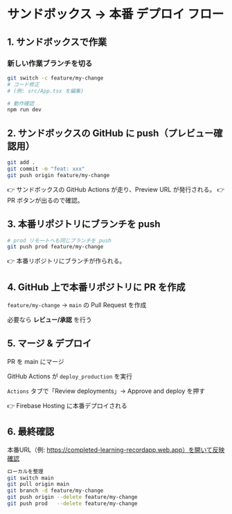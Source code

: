 # サンドボックス → 本番 デプロイ フロー

## 1. サンドボックスで作業
### 新しい作業ブランチを切る
```bash
git switch -c feature/my-change
# コード修正
# (例: src/App.tsx を編集)

# 動作確認
npm run dev
```

## 2. サンドボックスの GitHub に push（プレビュー確認用）
```bash
git add .
git commit -m "feat: xxx"
git push origin feature/my-change
```
👉 サンドボックスの GitHub Actions が走り、Preview URL が発行される。
👉 PR ボタンが出るので確認。

## 3. 本番リポジトリにブランチを push
```bash
# prod リモートへも同じブランチを push
git push prod feature/my-change
```
👉 本番リポジトリにブランチが作られる。

## 4. GitHub 上で本番リポジトリに PR を作成

`feature/my-change` → `main` の Pull Request を作成

必要なら **レビュー/承認** を行う

## 5. マージ & デプロイ

PR を main にマージ

GitHub Actions が `deploy_production` を実行

`Actions` タブで「Review deployments」→ Approve and deploy を押す

👉 Firebase Hosting に本番デプロイされる

## 6. 最終確認
本番URL（例: https://completed-learning-recordapp.web.app）を開いて反映確認
```bash
ローカルを整理
git switch main
git pull origin main
git branch -d feature/my-change
git push origin --delete feature/my-change
git push prod   --delete feature/my-change
```
